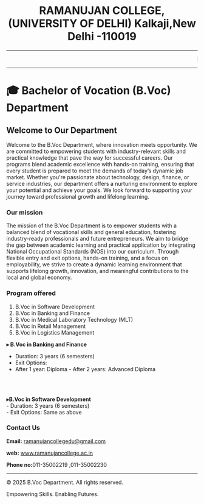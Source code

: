 <!DOCTYPE html>
<html lang="en">
<head>
    <meta charset="UTF-8">
    <meta name="viewport" content="width=device-width, initial-scale=1.0">
    <title>DEPARTMENT OF SOFTWARE DEVELOPMENT</title>

</head>
<body>
<center>    <H1>RAMANUJAN COLLEGE,(UNIVERSITY OF DELHI) Kalkaji,New Delhi -110019</H1></center>
<hr>
 <marquee style="color: rgb(190, 36, 108);" behavior="scroll" direction="left">📢 Admissions Open for B.Voc Programs – Apply Now!</marquee>
 <hr>
<h1>   &#x1F393;  Bachelor of Vocation (B.Voc)
Department </h1>
<h2> Welcome to Our Department</h2>
<p>Welcome to the B.Voc Department, where innovation meets opportunity. We are committed to empowering students with industry-relevant skills and practical knowledge that pave the way for successful careers. Our programs blend academic excellence with hands-on training, ensuring that every student is prepared to meet the demands of today’s dynamic job market. Whether you're passionate about technology, design, finance, or service industries, our department offers a nurturing environment to explore your potential and achieve your goals. We look forward to supporting your journey toward professional growth and lifelong learning.</p>

<h3>Our mission </h3>
<p>The mission of the B.Voc Department is to empower students with a balanced blend of vocational skills and general education, fostering industry-ready professionals and future entrepreneurs. We aim to bridge the gap between academic learning and practical application by integrating National Occupational Standards (NOS) into our curriculum. Through flexible entry and exit options, hands-on training, and a focus on employability, we strive to create a dynamic learning environment that supports lifelong growth, innovation, and meaningful contributions to the local and global economy.</p>
<h3>Program offered</h3>
<ol>
    <li>B.Voc in Software Development</li>
    <li>B.Voc in Banking and Finance</li>
    <li>B.Voc in Medical Laboratory Technology (MLT)</li>
    <li>B.Voc in Retail Management</li>
    <li>B.Voc in Logistics Management</li>
</ol>
<p><b>&#9656 B.Voc in Banking and Finance</b>
    <ul>
        <li>Duration: 3 years (6 semesters)</li>
        <li> Exit Options:</li>
        <li> After 1 year: Diploma - After 2 years: Advanced Diploma</li>
    </ul>
    <br>

<br>




</p>
<p> <b> &#9656B.Voc in Software Development</b> 
    <br>
- Duration: 3 years (6 semesters)
<br>
- Exit Options: Same as above
</p>
<h3>Contact Us</h3>
<p> <b>Email:</b> <a href="ramanujancollegedu@gmail.com">ramanujancollegedu@gmail.com</a></p>
<p><b>web:</b> <a href="www.ramanujancollege.ac.in">www.ramanujancollege.ac.in</a></p>
<p><b>Phone no:</b>011-35002219     ,011-35002230</p>
<hr>
<p>
 <footer>
  <p>&copy; 2025 B.Voc Department. All rights reserved.</p>
  <p>Empowering Skills. Enabling Futures.</p>
</footer>
</p>

</body>
</html>
